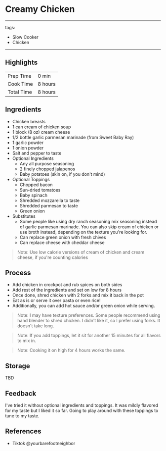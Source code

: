 # Creamy Chicken

---
tags:
  - Slow Cooker
  - Chicken
---

## Highlights

| | |
|----|-----|
| Prep Time             | 0 min     |
| Cook Time             | 8 hours   |
| Total Time            | 8 hours   |

## Ingredients

* Chicken breasts
* 1 can cream of chicken soup
* 1 block (8 oz) cream cheese
* 1/2 bottle garlic parmesan marinade (from Sweet Baby Ray)
* 1 garlic powder
* 1 onion powder
* Salt and pepper to taste
* Optional Ingredients
    * Any all purpose seasoning
    * 2 finely chopped jalapenos
    * Baby potatoes (skin on, if you don't mind)
* Optional Toppings
    * Chopped bacon
    * Sun-dried tomatoes
    * Baby spinach
    * Shredded mozzarella to taste
    * Shredded parmesan to taste
    * Green onion
* Substitutes
    * Some people like using dry ranch seasoning mix seasoning instead of garlic parmesan marinade. You can also skip cream of chicken or use broth instead, depending on the texture you're looking for.
    * Can replace green onion with fresh chives
    * Can replace cheese with cheddar cheese

> Note: Use low calorie versions of cream of chicken and cream cheese, if you're counting calories

## Process

* Add chicken in crockpot and rub spices on both sides
* Add rest of the ingredients and set on low for 8 hours
* Once done, shred chicken with 2 forks and mix it back in the pot
* Eat as is or serve it over pasta or even rice!
* Additionally, you can add hot sauce and/or green onion while serving.

> Note: I may have texture preferences. Some people recommend using hand blender to shred chicken. I didn't like it, so I prefer using forks. It doesn't take long.

> Note: If you add toppings, let it sit for another 15 minutes for all flavors to mix in.

> Note: Cooking it on high for 4 hours works the same.

## Storage

TBD

## Feedback

I've tried it without optional ingredients and toppings. It was mildly flavored for my taste but I liked it so far. Going to play around with these toppings to tune to my taste.

## References

* Tiktok @yourbarefootneighbor